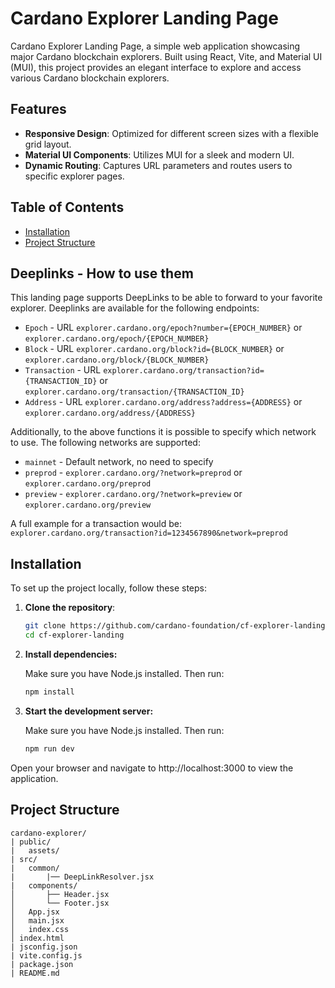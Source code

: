 # Cardano Explorer Landing Page

Cardano Explorer Landing Page, a simple web application showcasing major Cardano blockchain explorers. Built using React, Vite, and Material UI (MUI), this project provides an elegant interface to explore and access various Cardano blockchain explorers.

## Features

- **Responsive Design**: Optimized for different screen sizes with a flexible grid layout.
- **Material UI Components**: Utilizes MUI for a sleek and modern UI.
- **Dynamic Routing**: Captures URL parameters and routes users to specific explorer pages.

## Table of Contents

- [Installation](#installation)
- [Project Structure](#project-structure)

## Deeplinks - How to use them
This landing page supports DeepLinks to be able to forward to your favorite explorer.
Deeplinks are available for the following endpoints:
- `Epoch` - URL `explorer.cardano.org/epoch?number={EPOCH_NUMBER}` or `explorer.cardano.org/epoch/{EPOCH_NUMBER}`
- `Block` - URL `explorer.cardano.org/block?id={BLOCK_NUMBER}` or `explorer.cardano.org/block/{BLOCK_NUMBER}`
- `Transaction` - URL `explorer.cardano.org/transaction?id={TRANSACTION_ID}` or `explorer.cardano.org/transaction/{TRANSACTION_ID}`
- `Address` - URL `explorer.cardano.org/address?address={ADDRESS}` or `explorer.cardano.org/address/{ADDRESS}`

Additionally, to the above functions it is possible to specify which network to use. The following networks are supported:
- `mainnet` - Default network, no need to specify
- `preprod` - `explorer.cardano.org/?network=preprod` or `explorer.cardano.org/preprod`
- `preview` - `explorer.cardano.org/?network=preview` or `explorer.cardano.org/preview`

A full example for a transaction would be:
`explorer.cardano.org/transaction?id=1234567890&network=preprod`
## Installation

To set up the project locally, follow these steps:

1. **Clone the repository**:

   ```bash
   git clone https://github.com/cardano-foundation/cf-explorer-landing.git
   cd cf-explorer-landing

   ```

2. **Install dependencies:**

   Make sure you have Node.js installed. Then run:

   ```bash
   npm install

   ```

3. **Start the development server:**

   Make sure you have Node.js installed. Then run:

   ```bash
   npm run dev
   ```

Open your browser and navigate to http://localhost:3000 to view the application.

## Project Structure

    cardano-explorer/
    | public/
    |   assets/
    | src/
    |   common/
    |       |── DeepLinkResolver.jsx
    |   components/
    │       ├── Header.jsx
    │       └── Footer.jsx
    │   App.jsx
    │   main.jsx
    │   index.css
    │ index.html
    | jsconfig.json
    | vite.config.js
    | package.json
    | README.md
